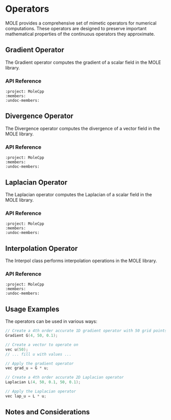 # Operators

MOLE provides a comprehensive set of mimetic operators for numerical computations. These operators are designed to preserve important mathematical properties of the continuous operators they approximate.

## Gradient Operator

The Gradient operator computes the gradient of a scalar field in the MOLE library.

<!-- ### Mathematical Background -->

<!-- TODO: Add mathematical background, principles, and mimetic properties -->

### API Reference

```{doxygenclass} Gradient
:project: MoleCpp
:members:
:undoc-members:
```

## Divergence Operator

The Divergence operator computes the divergence of a vector field in the MOLE library.

<!-- ### Mathematical Background -->

<!-- TODO: Add mathematical background, principles, and mimetic properties -->

### API Reference

```{doxygenclass} Divergence
:project: MoleCpp
:members:
:undoc-members:
```

## Laplacian Operator

The Laplacian operator computes the Laplacian of a scalar field in the MOLE library.

<!-- ### Mathematical Background -->

<!-- TODO: Add mathematical background, principles, and mimetic properties -->

### API Reference

```{doxygenclass} Laplacian
:project: MoleCpp
:members:
:undoc-members:
```

## Interpolation Operator

The Interpol class performs interpolation operations in the MOLE library.

<!-- ### Mathematical Background -->

<!-- TODO: Add mathematical background, principles, and mimetic properties -->

### API Reference

```{doxygenclass} Interpol
:project: MoleCpp
:members:
:undoc-members:
```

## Usage Examples

The operators can be used in various ways:

```cpp
// Create a 4th order accurate 1D gradient operator with 50 grid points and step size 0.1
Gradient G(4, 50, 0.1);

// Create a vector to operate on
vec u(50);
// ... fill u with values ...

// Apply the gradient operator
vec grad_u = G * u;

// Create a 4th order accurate 2D Laplacian operator
Laplacian L(4, 50, 0.1, 50, 0.1);

// Apply the Laplacian operator
vec lap_u = L * u;
```

## Notes and Considerations

<!-- TODO: Add important notes and considerations for using these operators --> 